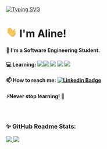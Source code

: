 <br> 

[![Typing SVG](https://readme-typing-svg.herokuapp.com?font=sans+serif+bold&size=36&color=DF18A5D2&background=FFFFFF00&center=true&vCenter=true&lines=Hello+World!+)](https://git.io/typing-svg)


# <img src="wave.gif" width=30px> I'm Aline! 

#### 📝 I'm a Software Engineering Student.

#### 💻 Learning: <img src="https://cdn.jsdelivr.net/gh/devicons/devicon/icons/html5/html5-original-wordmark.svg" width=20px/><img src="https://cdn.jsdelivr.net/gh/devicons/devicon/icons/css3/css3-original-wordmark.svg" width=20px/> <img src="https://cdn.jsdelivr.net/gh/devicons/devicon/icons/javascript/javascript-original.svg" width=20px/> <img src="https://cdn.jsdelivr.net/gh/devicons/devicon/icons/nodejs/nodejs-original.svg" width=20px/> <img src="https://cdn.jsdelivr.net/gh/devicons/devicon/icons/mongodb/mongodb-original-wordmark.svg" width=20px/> 

#### 📫 How to reach me: [![Linkedin Badge](https://img.shields.io/badge/-LinkedIn-blue?style=flat-square&logo=Linkedin&logoColor=white&link=https://www.linkedin.com/in/beatriz-makowski/)](https://www.linkedin.com/in/alinecviana/) 

#### ⚡Never stop learning! 🚀
<br>

### ✨ GitHub Readme Stats:
<div>
<a href="https://github.com/alineviana">
<img height="160em" src="https://github-readme-stats.vercel.app/api/top-langs/?username=alineviana&layout=compact&langs_count=7&theme=dracula"/>
<img height="160em" src="https://github-readme-stats.vercel.app/api?username=alineviana&show_icons=true&theme=dracula&include_all_commits=true&count_private=true"/>
</div>




<!--
**alineviana/alineviana** is a ✨ _special_ ✨ repository because its `README.md` (this file) appears on your GitHub profile.

Here are some ideas to get you started:

- 🔭 I’m currently working on ...
- 🌱 I’m currently learning ...
- 👯 I’m looking to collaborate on ...
- 🤔 I’m looking for help with ...
- 💬 Ask me about ...
- 📫 How to reach me: ...
- 😄 Pronouns: ...
- ⚡ Fun fact: ...
-->
